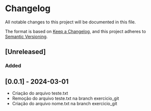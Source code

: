 # Changelog

All notable changes to this project will be documented in this file.

The format is based on [Keep a Changelog](https://keepachangelog.com/en/1.1.0/),
and this project adheres to [Semantic Versioning](https://semver.org/spec/v2.0.0.html).

## [Unreleased]

### Added

## [0.0.1] - 2024-03-01

 - Criação do arquivo teste.txt
 - Remoção do arquivo teste.txt na branch exercicio_git
 - Criação do arquivo nome.txt na branch exercicio_git
